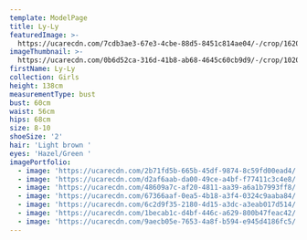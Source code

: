 ```yaml
---
template: ModelPage
title: Ly-Ly
featuredImage: >-
  https://ucarecdn.com/7cdb3ae3-67e3-4cbe-88d5-8451c814ae04/-/crop/1620x942/0,0/-/preview/
imageThumbnail: >-
  https://ucarecdn.com/0b6d52ca-316d-41b8-ab68-4645c60cb9d9/-/crop/1020x1404/27,77/-/preview/
firstName: Ly-Ly
collection: Girls
height: 138cm
measurementType: bust
bust: 60cm
waist: 56cm
hips: 68cm
size: 8-10
shoeSize: '2'
hair: 'Light brown '
eyes: 'Hazel/Green '
imagePortfolio:
  - image: 'https://ucarecdn.com/2b71fd5b-665b-45df-9874-8c59fd00ead4/'
  - image: 'https://ucarecdn.com/d2af6aab-da00-49ce-a4bf-f77411c3c4e8/'
  - image: 'https://ucarecdn.com/48609a7c-af20-4811-aa39-a6a1b7993ff8/'
  - image: 'https://ucarecdn.com/67366aaf-0ea5-4b18-a3f4-0324c9aaba84/'
  - image: 'https://ucarecdn.com/6c2d9f35-2180-4d15-a3dc-a3eab017d514/'
  - image: 'https://ucarecdn.com/1becab1c-d4bf-446c-a629-800b47feac42/'
  - image: 'https://ucarecdn.com/9aecb05e-7653-4a8f-b594-e945d4186fc5/'
---
```


